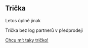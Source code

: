 <div class="col-md-3 col-sm-4">
    <h2>Trička</h2>
    <p>Letos úplně jinak</p>
    <p>Trička bez log partnerů v předprodeji</p>
    <p>
        <a class="btn btn-danger" href="/2016/stranka/tricka.html}}">
            <i class="fa fa-credit-card"></i>
            Chcu mít taky tričko!
        </a>
    </p>
</div>